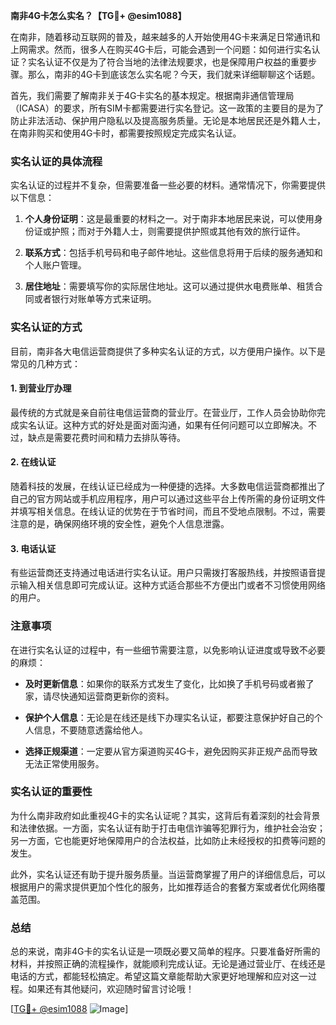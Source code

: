 **南非4G卡怎么实名？【TG💪+ @esim1088】**

在南非，随着移动互联网的普及，越来越多的人开始使用4G卡来满足日常通讯和上网需求。然而，很多人在购买4G卡后，可能会遇到一个问题：如何进行实名认证？实名认证不仅是为了符合当地的法律法规要求，也是保障用户权益的重要步骤。那么，南非的4G卡到底该怎么实名呢？今天，我们就来详细聊聊这个话题。

首先，我们需要了解南非关于4G卡实名的基本规定。根据南非通信管理局（ICASA）的要求，所有SIM卡都需要进行实名登记。这一政策的主要目的是为了防止非法活动、保护用户隐私以及提高服务质量。无论是本地居民还是外籍人士，在南非购买和使用4G卡时，都需要按照规定完成实名认证。

### 实名认证的具体流程

实名认证的过程并不复杂，但需要准备一些必要的材料。通常情况下，你需要提供以下信息：

1. **个人身份证明**：这是最重要的材料之一。对于南非本地居民来说，可以使用身份证或护照；而对于外籍人士，则需要提供护照或其他有效的旅行证件。
   
2. **联系方式**：包括手机号码和电子邮件地址。这些信息将用于后续的服务通知和个人账户管理。

3. **居住地址**：需要填写你的实际居住地址。这可以通过提供水电费账单、租赁合同或者银行对账单等方式来证明。

### 实名认证的方式

目前，南非各大电信运营商提供了多种实名认证的方式，以方便用户操作。以下是常见的几种方式：

#### 1. 到营业厅办理

最传统的方式就是亲自前往电信运营商的营业厅。在营业厅，工作人员会协助你完成实名认证。这种方式的好处是面对面沟通，如果有任何问题可以立即解决。不过，缺点是需要花费时间和精力去排队等待。

#### 2. 在线认证

随着科技的发展，在线认证已经成为一种便捷的选择。大多数电信运营商都推出了自己的官方网站或手机应用程序，用户可以通过这些平台上传所需的身份证明文件并填写相关信息。在线认证的优势在于节省时间，而且不受地点限制。不过，需要注意的是，确保网络环境的安全性，避免个人信息泄露。

#### 3. 电话认证

有些运营商还支持通过电话进行实名认证。用户只需拨打客服热线，并按照语音提示输入相关信息即可完成认证。这种方式适合那些不方便出门或者不习惯使用网络的用户。

### 注意事项

在进行实名认证的过程中，有一些细节需要注意，以免影响认证进度或导致不必要的麻烦：

- **及时更新信息**：如果你的联系方式发生了变化，比如换了手机号码或者搬了家，请尽快通知运营商更新你的资料。
  
- **保护个人信息**：无论是在线还是线下办理实名认证，都要注意保护好自己的个人信息，不要随意透露给他人。

- **选择正规渠道**：一定要从官方渠道购买4G卡，避免因购买非正规产品而导致无法正常使用服务。

### 实名认证的重要性

为什么南非政府如此重视4G卡的实名认证呢？其实，这背后有着深刻的社会背景和法律依据。一方面，实名认证有助于打击电信诈骗等犯罪行为，维护社会治安；另一方面，它也能更好地保障用户的合法权益，比如防止未经授权的扣费等问题的发生。

此外，实名认证还有助于提升服务质量。当运营商掌握了用户的详细信息后，可以根据用户的需求提供更加个性化的服务，比如推荐适合的套餐方案或者优化网络覆盖范围。

### 总结

总的来说，南非4G卡的实名认证是一项既必要又简单的程序。只要准备好所需的材料，并按照正确的流程操作，就能顺利完成认证。无论是通过营业厅、在线还是电话的方式，都能轻松搞定。希望这篇文章能帮助大家更好地理解和应对这一过程。如果还有其他疑问，欢迎随时留言讨论哦！

[[TG💪+ @esim1088](https://t.me/s/esim1088) ![Image](https://i.postimg.cc/4NQfJmqS/Snipaste-2025-05-13-00-14-12.png)]